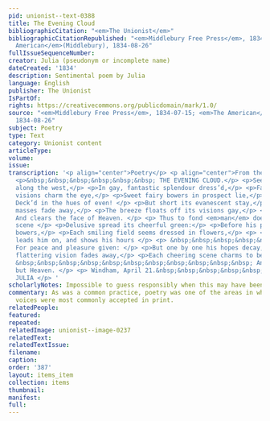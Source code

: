 ```yaml
---
pid: unionist--text-0388
title: The Evening Cloud
bibliographicCitation: "<em>The Unionist</em>"
bibliographicCitationRepublished: "<em>Middlebury Free Press</em>, 1834-07-15; <em>The
  American</em>(Middlebury), 1834-08-26"
fullIssueSequenceNumber: 
creator: Julia (pseudonym or incomplete name)
dateCreated: '1834'
description: Sentimental poem by Julia
language: English
publisher: The Unionist
IsPartOf: 
rights: https://creativecommons.org/publicdomain/mark/1.0/
source: "<em>Middlebury Free Press</em>, 1834-07-15; <em>The American</em>(Middlebury),
  1834-08-26"
subject: Poetry
type: Text
category: Unionist content
articleType: 
volume: 
issue: 
transcription: '<p align="center">Poetry</p> <p align="center">From the Unionist</p>
  <p>&nbsp;&nbsp;&nbsp;&nbsp;&nbsp;&nbsp; THE EVENING CLOUD.</p> <p>See yonder cloud
  along the west,</p> <p>In gay, fantastic splendour dress’d,</p> <p>Fancy’s bright
  visions charm the eye,</p> <p>Sweet fairy bowers in prospect lie,</p> <p> &nbsp;&nbsp;&nbsp;&nbsp;&nbsp;&nbsp;&nbsp;&nbsp;&nbsp;&nbsp;&nbsp;
  Deck’d in the hues of even! </p> <p>But short its evanescent stay,</p> <p>Its brilliant
  masses fade away,</p> <p>The breeze floats off its visions gay,</p> <p> &nbsp;&nbsp;&nbsp;&nbsp;&nbsp;&nbsp;&nbsp;&nbsp;&nbsp;&nbsp;&nbsp;
  And clears the face of Heaven. </p> <p> Thus to fond <em>man</em> does life’s fair
  scene </p> <p>Delusive spread its cheerful green:</p> <p>Before his path shine pleasure’s
  bowers,</p> <p>Each smiling field seems dressed in flowers,</p> <p> <em>Hope</em>
  leads him on, and shows his hours </p> <p> &nbsp;&nbsp;&nbsp;&nbsp;&nbsp;&nbsp;&nbsp;&nbsp;&nbsp;&nbsp;&nbsp;
  For peace and pleasure given: </p> <p>But one by one his hopes decay,</p> <p>Each
  flattering vision fades away,</p> <p>Each cheering scene charms to betray,</p> <p>
  &nbsp;&nbsp;&nbsp;&nbsp;&nbsp;&nbsp;&nbsp;&nbsp;&nbsp;&nbsp;&nbsp; And nought remains
  but Heaven. </p> <p> Windham, April 21.&nbsp;&nbsp;&nbsp;&nbsp;&nbsp;&nbsp;&nbsp;&nbsp;&nbsp;&nbsp;&nbsp;&nbsp;&nbsp;&nbsp;&nbsp;&nbsp;&nbsp;&nbsp;&nbsp;&nbsp;&nbsp;&nbsp;&nbsp;&nbsp;&nbsp;&nbsp;&nbsp;&nbsp;
  JULIA </p> '
scholarlyNotes: Impossible to guess responsibly when this may have been published
commentary: As was a common practice, poetry was one of the areas in which women's
  voices were most commonly accepted in print.
relatedPeople: 
featured: 
repeated: 
relatedImage: unionist--image-0237
relatedText: 
relatedTextIssue: 
filename: 
caption: 
order: '387'
layout: items_item
collection: items
thumbnail: 
manifest: 
full: 
---
```


